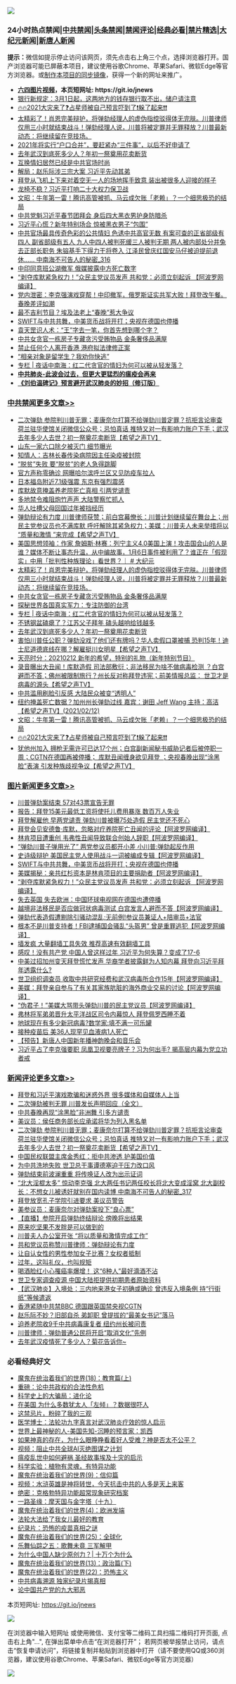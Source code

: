 ![](https://raw.githubusercontent.com/fqnews/bnews/master/64photo/fqnews-qr.jpg)

<div id="tt">
<h3>24小时热点禁闻|<a href="#%E4%B8%AD%E5%85%B1%E7%A6%81%E9%97%BB%E6%9B%B4%E5%A4%9A%E6%96%87%E7%AB%A0">中共禁闻</a>|<a href="#%E5%9B%BE%E7%89%87%E6%96%B0%E9%97%BB%E6%9B%B4%E5%A4%9A%E6%96%87%E7%AB%A0">头条禁闻</a>|<a href="#%E6%96%B0%E9%97%BB%E8%AF%84%E8%AE%BA%E6%9B%B4%E5%A4%9A%E6%96%87%E7%AB%A0">禁闻评论|<a href="#%E5%BF%85%E7%9C%8B%E7%BB%8F%E5%85%B8%E5%A5%BD%E6%96%87">经典必看|<a href="/video.md#%E7%A6%81%E7%89%87%E7%B2%BE%E9%80%89">禁片精选</a>|<a href="https://github.com/fqnews/djy/blob/master/gb/nf1351518.md#1">大纪元新闻</a>|<a href="https://github.com/fqnews/ntdtv/blob/master/gb/prog204.md#1">新唐人新闻</a></h3>
<div><b>提示：</b>微信如提示停止访问该网页，须先点击右上角三个点，选择浏览器打开。国产浏览器可能已屏蔽本项目，建议使用谷歌Chrome、苹果Safari、微软Edge等官方浏览器。或<a href="https://github.com/fqnews/bnews/blob/master/%E5%88%B6%E4%BD%9Cgit%E7%A6%81%E9%97%BB%E9%95%9C%E5%83%8F.md">制作本项目的同步镜像</a>，获得一个新的网址来推广。</div>
<ul>
<li><b><a href="http://d1.bdrive.tk/64.mp4" target="_blank">六四图片视频</a>，本页短网址: https://git.io/jnews</b></li>
<li><a href="/lifebaike/20210213/1486628.md">银行新规定：3月1日起，这两地方的钱存银行取不出，储户请注意</a></li>
<li><a href="/comments/20210213/1486580.md">🔥🔥2021大灾来了❓占星师被自己预言吓到了❗躲了起来❗❗</a></li>
<li><a href="/comments/20210213/1486837.md">太精彩了！肖恩完美辩护，将弹劾经理人的虚伪指控驳得体无完肤。川普律师仅用三小时就结束战斗！弹劾经理人说，川普将被定罪并无罪释放？川普最新动态：将继续留在竞技场。</a></li>
<li><a href="/lifebaike/20210213/1486629.md">2021年将实行“户口合并”，要赶紧办“三件事”，以后不好申请了</a></li>
<li><a href="/cbnews/20210213/1486716.md">去年武汉到底死多少人？年初一祭奠用花卖断货</a></li>
<li><a href="/headline/20210213/1486675.md">互换情妇居然已经是中共官场时尚</a></li>
<li><a href="/comments/20210213/1486828.md">解局：赵乐际涉三宗大案 习近平先动其弟</a></li>
<li><a href="/comments/20210213/1486658.md">拜登从飞机上下来对着空无一人的场地挥手致意 装出被很多人迎接的样子</a></li>
<li><a href="/cnnews/20210213/1486843.md">龙椅不稳？习近平打响二十大权力保卫战</a></li>
<li><a href="/cbnews/20210213/1486581.md">文昭：牛年第一雷！腾讯高管被抓、马云成欠账「老赖」？一个细思极恐的结局</a></li>
<li><a href="/comments/20210213/1486823.md">中共党魁习近平春节团拜会 身后四大黑衣男护身防暗杀</a></li>
<li><a href="/comments/20210213/1486699.md">习近平心慌？新年特别场合 惊被黑衣男子“包围”</a></li>
<li><a href="/comments/20210213/1486590.md">中共官场最具传奇色彩的公共情妇 色诱中共高官无数 有案可查的正省部级有四人 副省部级有五人 九人中四人被判死缓三人被判无期 两人被内部处分并兔去正部长职务 朱镕基手下得力干将卷入 江泽民曾庆红国安马仔被迫提前退休…… 中南海不可告人的秘密_316</a></li>
<li><a href="/comments/20210213/1486576.md">中印同意班公湖撤军 俄媒披露中方死亡数字</a></li>
<li><a href="/topimagenews/20210213/1486703.md">“剥夺库默紧急权力！”众民主党议员发声 共和党：必须立刻起诉 【阿波罗网编译】</a></li>
<li><a href="/bannedvideo/20210213/1486834.md">党内泄密：李克强演戏穿帮！中印撤军，俄罗斯证实共军大败！拜登改午餐。春晚差评如潮</a></li>
<li><a href="/headline/20210213/1486903.md">最不吉利节目？埃及法老上“春晚”惹大争议</a></li>
<li><a href="/topimagenews/20210213/1486820.md">SWIFT与中共共舞，中美货币战将开打；央视在德国也停播</a></li>
<li><a href="/funmedia/20210213/1486641.md">袁天罡识人术：“王”字去一笔，你首先想到哪个字？</a></li>
<li><a href="/cbnews/20210213/1486822.md">中共女贪官一栋房子专藏贪污受贿物品 金条奢侈品满屋</a></li>
<li><a href="/cnnews/20210213/1486705.md">禁止任何个人离开香港 港府拟法律修正案</a></li>
<li><a href="/lifebaike/20210213/1486596.md">“相亲对象是留学生？我劝你快逃”</a></li>
<li><a href="/cbnews/20210213/1486737.md">专栏 | 夜话中南海：红二代贪官的情妇为何可以被从轻发落？</a></li>
<li><b><a href="/comments/20200211/1275071.md" target="_blank">中共肺炎-此波会过去，但更大更猛烈的瘟疫会再来</a></b></li>
<li><b><a href="/comments/20200207/1272816.md" target="_blank">《刘伯温碑记》预言避开武汉肺炎的妙招（修订版）</a></b></li>
</ul>
</div>

<div class="catlist">
<h3><a href="/cbnews/" target="_blank">中共禁闻</a><span><a href="/cbnews/" target="_blank" rel="nofollow">更多文章>></a></span></h3>
<ul>
<li><a href="/comments/20210214/1487021.md" target="_blank">二次弹劾 参院判川普无罪；麦康奈尔打算不给弹劾川普定罪？抗拒言论审查 荷兰驻华使馆关闭微信公众号；忌怕真话  推特又对一有影响力账户下手；武汉去年多少人去世？初一祭奠花卖断货【希望之声TV】</a></li>
<li><a href="/cbnews/20210214/1487004.md" target="_blank">山东一家六口除夕被灭门 细节曝光</a></li>
<li><a href="/cbnews/20210214/1487003.md" target="_blank">知情人：吉林长春传染病院因主任染疫被封院</a></li>
<li><a href="/cbnews/20210214/1486997.md" target="_blank">“脱贫”失败 要“脱贫”的老人急得跳脚</a></li>
<li><a href="/cbnews/20210214/1486996.md" target="_blank">官方声称零确诊 网曝哈尔滨呼兰区又见防疫车拉人</a></li>
<li><a href="/cbnews/20210214/1486918.md" target="_blank">日本福岛附近7.1级强震 东京有强烈震感</a></li>
<li><a href="/cbnews/20210213/1486886.md" target="_blank">库默故意掩盖养老院死亡真相 引两党谴责</a></li>
<li><a href="/cbnews/20210213/1486867.md" target="_blank">多地禁令难阻炮竹声声 大陆警察忙抓人</a></li>
<li><a href="/cbnews/20210213/1486854.md" target="_blank">华人吐槽父母回国过年被挡经历</a></li>
<li><a href="/comments/20210213/1486851.md" target="_blank">弹劾辩论有力度 川普律师获赞；前白宫幕僚长：川普计划继续留在舞台上；州民主党参议员也不满库默 呼吁解除其紧急权力；美媒：川普夫人未来举措将以 “质量和激情 ”来完成【希望之声TV】</a></li>
<li><a href="/cbnews/20210213/1486849.md" target="_blank">美国思想领袖：作家 詹姆斯·林赛：列宁主义4.0美国上演！攻击国会山的人是谁？媒体不断让事态升温，从中编故事，1月6日事件被利用了？谁正在「假现实」中用「批判性种族理论」看世界？｜ # 大纪元</a></li>
<li><a href="/comments/20210213/1486837.md" target="_blank">太精彩了！肖恩完美辩护，将弹劾经理人的虚伪指控驳得体无完肤。川普律师仅用三小时就结束战斗！弹劾经理人说，川普将被定罪并无罪释放？川普最新动态：将继续留在竞技场。</a></li>
<li><a href="/cbnews/20210213/1486822.md" target="_blank">中共女贪官一栋房子专藏贪污受贿物品 金条奢侈品满屋</a></li>
<li><a href="/cbnews/20210213/1486787.md" target="_blank">探秘世界各国真实军力：专注防御的台湾</a></li>
<li><a href="/cbnews/20210213/1486737.md" target="_blank">专栏 | 夜话中南海：红二代贪官的情妇为何可以被从轻发落？</a></li>
<li><a href="/cbnews/20210213/1486717.md" target="_blank">不锈钢盆磕瘪了？江苏父子拜年 磕头越响给钱越多</a></li>
<li><a href="/cbnews/20210213/1486716.md" target="_blank">去年武汉到底死多少人？年初一祭奠用花卖断货</a></li>
<li><a href="/comments/20210213/1486706.md" target="_blank">害怕川普任公职？弹劾没戏了他们还有牌吗？华人卖假口罩被捕 恐判15年！迪士尼道德底线在哪？解雇挺川女明星【希望之声TV】</a></li>
<li><a href="/cbnews/20210213/1486682.md" target="_blank">天亮时分：20210212 新年的希望，特别的礼物（新年特别节目）</a></li>
<li><a href="/comments/20210213/1486679.md" target="_blank">录音曝出大丑闻！库默造假 司法部敷衍；非法移民为啥不做病毒检测 ？白宫避而不答；佛州被限制旅行？州长反对称拜登违宪；前美情报总监： 世卫才是病毒的源头【希望之声TV】</a></li>
<li><a href="/cbnews/20210213/1486637.md" target="_blank">中共滥用刷脸引反感 大陆民众被变“透明人”</a></li>
<li><a href="/comments/20210213/1486589.md" target="_blank">纽约掩盖死亡数据？加州州长弹劾过线   嘉宾：谢田 Jeff Wang   主持：高洁【希望之声TV】(2021/02/12)</a></li>
<li><a href="/cbnews/20210213/1486581.md" target="_blank">文昭：牛年第一雷！腾讯高管被抓、马云成欠账「老赖」？一个细思极恐的结局</a></li>
<li><a href="/comments/20210213/1486580.md" target="_blank">🔥🔥2021大灾来了❓占星师被自己预言吓到了❗躲了起来❗❗</a></li>
<li><a href="/comments/20210213/1486577.md" target="_blank">犹他州加入 拥枪无需许可已达17个州；白宫副新闻秘书威胁记者后被停职一周；CGTN在德国再被停播； 库默丑闻缠身欲见拜登 ；央视春晚出现“涂黑脸”表演 引发种族歧视争议【希望之声TV】</a></li>

</ul>
</div>
<div class="catlist">
<h3><a href="/topimagenews/" target="_blank">图片新闻</a><span><a href="/topimagenews/" target="_blank" rel="nofollow">更多文章>></a></span></h3>
<ul>
<li><a href="/topimagenews/20210214/1487030.md" target="_blank">川普弹劾案结束 57对43票宣告无罪</a></li>
<li><a href="/topimagenews/20210214/1487002.md" target="_blank">报告：拜登15美元最低工资将使托儿费用暴涨 数百万人失业</a></li>
<li><a href="/topimagenews/20210214/1486948.md" target="_blank">拜登解雇他 早两党谴责 弹劾川普被曝75处造假 民主党还不死心</a></li>
<li><a href="/topimagenews/20210213/1486866.md" target="_blank">拜登会见安德鲁·库默，忽略对疗养院死亡丑闻的评论【阿波罗网编译】</a></li>
<li><a href="/topimagenews/20210213/1486853.md" target="_blank">林肯项目遭重创 韦弗性丑闻导致联合创始人辞职【阿波罗网编译】</a></li>
<li><a href="/topimagenews/20210213/1486831.md" target="_blank">&#8220;弹劾川普子弹用光了&#8221; 两党参议员都开小差 小川普:弹劾起反作用</a></li>
<li><a href="/topimagenews/20210213/1486826.md" target="_blank">史诗级辩护 美国民主党人使用战斗一词被编成专辑【阿波罗网编译】</a></li>
<li><a href="/topimagenews/20210213/1486820.md" target="_blank">SWIFT与中共共舞，中美货币战将开打；央视在德国也停播</a></li>
<li><a href="/topimagenews/20210213/1486734.md" target="_blank">美媒揭秘：亲共红杉资本是林肯项目的主要捐助者【阿波罗网编译】</a></li>
<li><a href="/topimagenews/20210213/1486703.md" target="_blank">“剥夺库默紧急权力！”众民主党议员发声 共和党：必须立刻起诉 【阿波罗网编译】</a></li>
<li><a href="/topimagenews/20210213/1486466.md" target="_blank">失去英国 失去欧洲：中国环球电视网在德国也遭停播</a></li>
<li><a href="/topimagenews/20210212/1486311.md" target="_blank">越境非法移民是否应做冠状病毒测试 白宫发言人避而不答【阿波罗网编译】</a></li>
<li><a href="/topimagenews/20210212/1486291.md" target="_blank">弹劾代表造假遭剔除引骚动混乱;无前例!参议员兼证人+陪审员+法官</a></li>
<li><a href="/topimagenews/20210212/1486216.md" target="_blank">根本不是川普支持者！FBI逮捕国会骚乱“头盔男” 曾是重罪逃犯【阿波罗网编译】</a></li>
<li><a href="/comments/20210212/1485911.md" target="_blank">墙发疯 大量翻墙工具失效 推荐高速有效翻墙工具</a></li>
<li><a href="/topimagenews/20210212/1486080.md" target="_blank">感叹！没有共产党 中国人曾这样过年 习近平为何失算？变成了17-6</a></li>
<li><a href="/topimagenews/20210212/1486002.md" target="_blank">中美过招加州变天拜登慌忙发声 华裔学者披露鲜为人知内幕 拜登向习近平拜年透露什么?</a></li>
<li><a href="/topimagenews/20210211/1485805.md" target="_blank">世卫组织调查员 收取中共研究经费和武汉病毒所合作15年【阿波罗网编译】</a></li>
<li><a href="/topimagenews/20210211/1485723.md" target="_blank">美媒：拜登亲自参与了有关其家族肮脏的海外商业交易的讨论【阿波罗网编译】</a></li>
<li><a href="/topimagenews/20210211/1485664.md" target="_blank">“伪君子！”美媒大骂带头弹劾川普的民主党议员【阿波罗网编译】</a></li>
<li><a href="/comments/20210211/1485626.md" target="_blank">弗林将军弟弟晋升太平洋战区司令内幕惊人 拜登佩罗西睡不着</a></li>
<li><a href="/topimagenews/20210211/1485597.md" target="_blank">地球现在有多少新冠病毒?数学家:填不满一可乐罐</a></li>
<li><a href="/comments/20210211/1485280.md" target="_blank">接种疫苗后 美36人现罕见血液病1人死亡</a></li>
<li><a href="/comments/20210211/1485505.md" target="_blank">【预告】新唐人中国新年播神韵晚会和音乐会</a></li>
<li><a href="/topimagenews/20210211/1485464.md" target="_blank">习近平占了李克强要职 凤凰卫视要亮牌子？习为何出手? 揭高层内幕为党立功者戒</a></li>

</ul>
</div>
<div class="catlist">
<h3><a href="/comments/" target="_blank">新闻评论</a><span><a href="/comments/" target="_blank" rel="nofollow">更多文章>></a></span></h3>
<ul>
<li><a href="/comments/20210214/1487039.md" target="_blank">拜登和习近平演戏欺骗和迷惑外界  很多媒体和自媒体人上当</a></li>
<li><a href="/comments/20210214/1487038.md" target="_blank">二次弹劾被判无罪 川普发长声明回应（全文）</a></li>
<li><a href="/comments/20210214/1487026.md" target="_blank">中共春晚再现“涂黑脸”非洲舞 引多方谴责</a></li>
<li><a href="/comments/20210214/1487025.md" target="_blank">美议员：侯任商务部长应承诺将华为列入黑名单</a></li>
<li><a href="/comments/20210214/1487021.md" target="_blank">二次弹劾 参院判川普无罪；麦康奈尔打算不给弹劾川普定罪？抗拒言论审查 荷兰驻华使馆关闭微信公众号；忌怕真话  推特又对一有影响力账户下手；武汉去年多少人去世？初一祭奠花卖断货【希望之声TV】</a></li>
<li><a href="/comments/20210214/1487019.md" target="_blank">中国民权联盟主席金秀红：拒中共渗透 护美国价值</a></li>
<li><a href="/comments/20210214/1487018.md" target="_blank">为中共洗地失败 世卫总干事谭德塞迫于压力改口风</a></li>
<li><a href="/comments/20210214/1487014.md" target="_blank">弹劾结束前波澜重重 将传唤证人改为出示证词</a></li>
<li><a href="/comments/20210214/1487009.md" target="_blank">“北大淫棍太多” 惊动李克强 北大两任书记两任校长将北大变成淫窝 北大副校长：不想女儿被诱奸就别在国内读博 中南海不可告人的秘密_317</a></li>
<li><a href="/comments/20210214/1487007.md" target="_blank">拜登放宽孔子学院引进要求 美议员警告</a></li>
<li><a href="/comments/20210214/1487006.md" target="_blank">美参议员：麦康奈尔对弹劾案投下“良心票”</a></li>
<li><a href="/comments/20210214/1486985.md" target="_blank">【直播】参院开启弹劾终结辩论 傍晚将出结果</a></li>
<li><a href="/comments/20210214/1486969.md" target="_blank">原来吃坚果不发胖是可以做到的</a></li>
<li><a href="/comments/20210214/1486954.md" target="_blank">川普夫人办公室开张 “将以质量和激情完成工作”</a></li>
<li><a href="/comments/20210214/1486953.md" target="_blank">共和党议员称赞川普律师：弹劾辩论有力度</a></li>
<li><a href="/comments/20210214/1486946.md" target="_blank">让自认女性的男性参加女子比赛？女权者抵制</a></li>
<li><a href="/comments/20210214/1486945.md" target="_blank">过年，这叫礼仪，也叫规矩</a></li>
<li><a href="/comments/20210214/1486944.md" target="_blank">喝酒脸红小心罹癌率爆增！ 这“6种人”最好滴酒不沾</a></li>
<li><a href="/comments/20210214/1486943.md" target="_blank">世卫专家调查疫源 中国大陆拒提供初期患者原始资料</a></li>
<li><a href="/comments/20210214/1486941.md" target="_blank">【武汉肺炎】入境处：三内地来港女子初确或确诊 曾违反入境条例 持“行街纸”等候遣返</a></li>
<li><a href="/comments/20210214/1486940.md" target="_blank">香港紧随中共禁BBC 德国跟英国禁央视CGTN</a></li>
<li><a href="/comments/20210214/1486939.md" target="_blank">赵乐际不妙？旧部自杀 弟卸职 曾提拔的“最美女书记”落马</a></li>
<li><a href="/comments/20210214/1486936.md" target="_blank">迫养老院收9千中共病毒康复者 纽约州长被问责</a></li>
<li><a href="/comments/20210214/1486926.md" target="_blank">川普律师：弹劾普通公民将开启“取消文化”先例</a></li>
<li><a href="/comments/20210214/1486925.md" target="_blank">去年武汉疫情死了多少人？菊花告诉你~</a></li>

</ul>
</div>

<div class="catlist">
<h3>必看经典好文</h3>
<ul>
<li><a href="/topimagenews/20180701/965109.md" target="_blank">魔鬼在统治着我们的世界(18)：教育篇(上)</a></li>
<li><a href="/comments/20200705/783271.md" target="_blank">重磅：论中共政权的合法性危机</a></li>
<li><a href="/comments/20200605/783246.md" target="_blank">科学史上的大骗局：进化论</a></li>
<li><a href="/comments/20200427/1319933.md" target="_blank">在美国 为什么多数犹太人「左倾」？数据很吓人</a></li>
<li><a href="/yule/20210123/1473216.md" target="_blank">这禁忌片，粉碎了我的三观</a></li>
<li><a href="/comments/20200820/1382989.md" target="_blank">医学博士：法轮功九字真言对武汉肺炎疗效的惊人启示</a></li>
<li><a href="/comments/20200605/783244.md" target="_blank">世界上最神秘的人-美国先知-沉睡的预言家：凯西</a></li>
<li><a href="/comments/20200623/1346844.md" target="_blank">如果神真的存在，为什么眼睁睁看着好人受难？神是否太不公平？</a></li>
<li><a href="/comments/20201221/1451945.md" target="_blank">视频：阻止中共全球AI灭绝图谋之计划</a></li>
<li><a href="/comments/20200618/1346823.md" target="_blank">瘟疫乱世中如何避祸 圣经故事埃及十灾的启示</a></li>
<li><a href="/comments/20200605/783205.md" target="_blank">科学实验：植物有灵魂，有特异功能</a></li>
<li><a href="/topimagenews/20180529/949649.md" target="_blank">魔鬼在统治着我们的世界(9)：信仰篇</a></li>
<li><a href="/comments/20200623/1273653.md" target="_blank">视频：水浒英雄是神将转世，今天抗击中共的人多是天上来客</a></li>
<li><a href="/comments/20200705/783265.md" target="_blank">绝密：克格勃特异功能超常现象研究档案</a></li>
<li><a href="/topimagenews/20180327/919935.md" target="_blank">一路圣缘：摩天国与金字塔（十九）</a></li>
<li><a href="/topimagenews/20180522/946266.md" target="_blank">魔鬼在统治着我们的世界(4)：欧洲发端</a></li>
<li><a href="/cbnews/20200516/1329218.md" target="_blank">法轮大法给了我女儿最好的教育</a></li>
<li><a href="/topimagenews/20180408/925060.md" target="_blank">纪录片：恐怖的疫苗真相之谜</a></li>
<li><a href="/comments/20181017/1014654.md" target="_blank">魔鬼在统治着我们的世界(25)：全球化</a></li>
<li><a href="/tculture/20170715/791820.md" target="_blank">乐舞仙踪之五：歌舞未竟 三军解甲</a></li>
<li><a href="/ssgc/20200715/1360940.md" target="_blank">为什么中国人缺少原创力？| 十万个为什么</a></li>
<li><a href="/topimagenews/20180602/951960.md" target="_blank">魔鬼在统治着我们的世界(13)：政治篇(下)</a></li>
<li><a href="/comments/20180804/981524.md" target="_blank">魔鬼在统治着我们的世界(22)：恐怖主义</a></li>
<li><a href="/ccpdope/20200412/1311165.md" target="_blank">中共病毒溯源 独家纪录片揭真相</a></li>
<li><a href="/comments/20200717/1361899.md" target="_blank">论中国共产党的九大邪恶</a></li>

</ul>
</div>

本页短网址: https://git.io/jnews

![](https://raw.githubusercontent.com/fqnews/bnews/master/64photo/fqnews-qr.jpg)

在浏览器中输入短网址 或使用微信、支付宝等二维码工具扫描二维码打开页面, 点击右上角"...", 在弹出菜单中点击“在浏览器打开”； 若网页被举报禁止访问，请点击“恢复申请访问”，将链接复制并粘贴到浏览器中打开（请不要使用QQ或360浏览器，建议使用谷歌Chrome、苹果Safari、微软Edge等官方浏览器）

![](https://raw.githubusercontent.com/fqnews/bnews/master/64photo/wx.jpg)